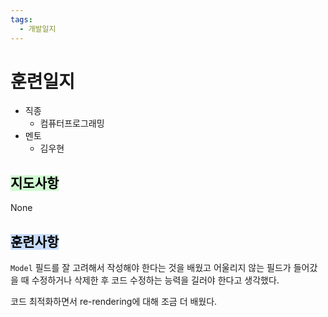 ```yaml
---
tags:
  - 개발일지
---
```

# 훈련일지

- 직종
	- 컴퓨터프로그래밍
- 멘토
	- 김우현
## <mark style="background: #BBFABBA6;">지도사항</mark>

None

## <mark style="background: #ADCCFFA6;">훈련사항</mark>

`Model` 필드를 잘 고려해서 작성해야 한다는 것을 배웠고 어울리지 않는 필드가 들어갔을 때 수정하거나 삭제한 후 코드 수정하는 능력을 길러야 한다고 생각했다.

코드 최적화하면서 re-rendering에 대해 조금 더 배웠다.
